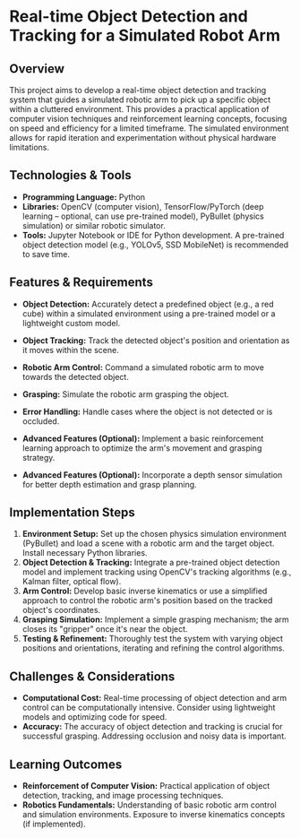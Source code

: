 # Real-time Object Detection and Tracking for a Simulated Robot Arm

## Overview

This project aims to develop a real-time object detection and tracking system that guides a simulated robotic arm to pick up a specific object within a cluttered environment.  This provides a practical application of computer vision techniques and reinforcement learning concepts, focusing on speed and efficiency for a limited timeframe. The simulated environment allows for rapid iteration and experimentation without physical hardware limitations.

## Technologies & Tools

* **Programming Language:** Python
* **Libraries:** OpenCV (computer vision), TensorFlow/PyTorch (deep learning – optional, can use pre-trained model), PyBullet (physics simulation) or similar robotic simulator.
* **Tools:** Jupyter Notebook or IDE for Python development.  A pre-trained object detection model (e.g., YOLOv5, SSD MobileNet) is recommended to save time.

## Features & Requirements

- **Object Detection:**  Accurately detect a predefined object (e.g., a red cube) within a simulated environment using a pre-trained model or a lightweight custom model.
- **Object Tracking:** Track the detected object's position and orientation as it moves within the scene.
- **Robotic Arm Control:**  Command a simulated robotic arm to move towards the detected object.
- **Grasping:**  Simulate the robotic arm grasping the object.
- **Error Handling:**  Handle cases where the object is not detected or is occluded.

- **Advanced Features (Optional):** Implement a basic reinforcement learning approach to optimize the arm's movement and grasping strategy.
- **Advanced Features (Optional):**  Incorporate a depth sensor simulation for better depth estimation and grasp planning.

## Implementation Steps

1. **Environment Setup:** Set up the chosen physics simulation environment (PyBullet) and load a scene with a robotic arm and the target object. Install necessary Python libraries.
2. **Object Detection & Tracking:**  Integrate a pre-trained object detection model and implement tracking using OpenCV's tracking algorithms (e.g., Kalman filter, optical flow).
3. **Arm Control:**  Develop basic inverse kinematics or use a simplified approach to control the robotic arm's position based on the tracked object's coordinates.
4. **Grasping Simulation:**  Implement a simple grasping mechanism; the arm closes its "gripper" once it's near the object.
5. **Testing & Refinement:**  Thoroughly test the system with varying object positions and orientations, iterating and refining the control algorithms.

## Challenges & Considerations

- **Computational Cost:** Real-time processing of object detection and arm control can be computationally intensive.  Consider using lightweight models and optimizing code for speed.
- **Accuracy:**  The accuracy of object detection and tracking is crucial for successful grasping.  Addressing occlusion and noisy data is important.

## Learning Outcomes

- **Reinforcement of Computer Vision:** Practical application of object detection, tracking, and image processing techniques.
- **Robotics Fundamentals:**  Understanding of basic robotic arm control and simulation environments.  Exposure to inverse kinematics concepts (if implemented).

